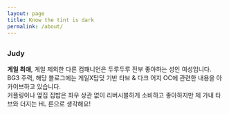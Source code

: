 ```yaml
---
layout: page
title: Know the tint is dark
permalink: /about/
---
```


##

<h3>Judy</h3>

**게일 최애**, 게일 제외한 다른 컴패니언은 두루두루 전부 좋아하는 성인 여성입니다. <br/> 
BG3 주력, 해당 블로그에는 게일X탑덪 기반 타브 & 다크 어지 OC에 관련한 내용을 아카이브하고 있습니다. <br/>
커플링이나 옆집 집밥은 좌우 상관 없이 리버시블하게 소비하고 좋아하지만 제 가내 타브와 더지는 HL 른으로 생각해요!<br/>